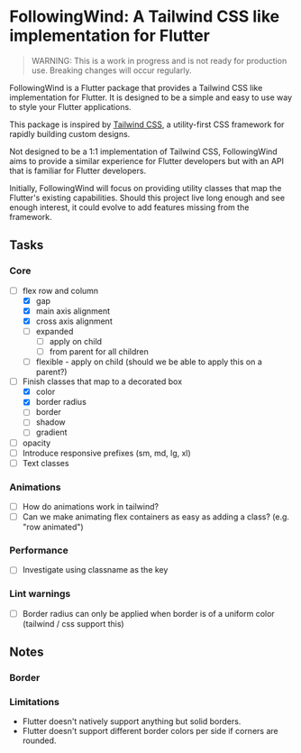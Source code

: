 FollowingWind: A Tailwind CSS like implementation for Flutter
===

> WARNING: This is a work in progress and is not ready for production use. Breaking changes will
> occur regularly.

FollowingWind is a Flutter package that provides a Tailwind CSS like implementation for Flutter. It
is designed to be a simple and easy to use way to style your Flutter applications.

This package is inspired by [Tailwind CSS](https://tailwindcss.com/), a utility-first CSS framework
for rapidly building custom designs.

Not designed to be a 1:1 implementation of Tailwind CSS, FollowingWind aims to provide a similar
experience for Flutter developers but with an API that is familiar for Flutter developers.

Initially, FollowingWind will focus on providing utility classes that map the Flutter's existing
capabilities. Should this project live long enough and see enough interest, it could evolve to add
features missing from the framework.

## Tasks

### Core

- [ ] flex row and column
    - [x] gap
    - [x] main axis alignment
    - [x] cross axis alignment
    - [ ] expanded
        - [ ] apply on child
        - [ ] from parent for all children
    - [ ] flexible - apply on child (should we be able to apply this on a parent?)
- [ ] Finish classes that map to a decorated box
    - [x] color
    - [x] border radius
    - [ ] border
    - [ ] shadow
    - [ ] gradient
- [ ] opacity
- [ ] Introduce responsive prefixes (sm, md, lg, xl)
- [ ] Text classes

### Animations

- [ ] How do animations work in tailwind?
- [ ] Can we make animating flex containers as easy as adding a class? (e.g. "row animated")

### Performance

- [ ] Investigate using classname as the key

### Lint warnings

- [ ] Border radius can only be applied when border is of a uniform color (tailwind / css support
  this)

## Notes

### Border

### Limitations

- Flutter doesn't natively support anything but solid borders.
- Flutter doesn't support different border colors per side if corners are rounded.
